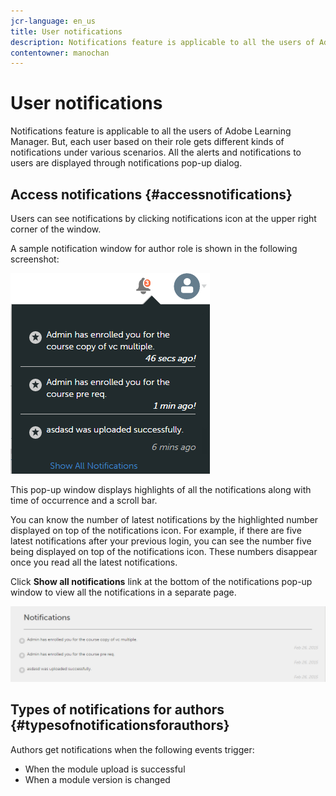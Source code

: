 ```yaml
---
jcr-language: en_us
title: User notifications
description: Notifications feature is applicable to all the users of Adobe Learning Manager. But, each user based on their role gets different kinds of notifications under various scenarios. All the alerts and notifications to users are displayed through notifications pop-up dialog.
contentowner: manochan
---
```



# User notifications

Notifications feature is applicable to all the users of Adobe Learning Manager. But, each user based on their role gets different kinds of notifications under various scenarios. All the alerts and notifications to users are displayed through notifications pop-up dialog.

## Access notifications {#accessnotifications}

Users can see notifications by clicking notifications icon at the upper right corner of the window.

A sample notification window for author role is shown in the following screenshot:

![](assets/author-notifications.png)

This pop-up window displays highlights of all the notifications along with time of occurrence and a scroll bar.

You can know the number of latest notifications by the highlighted number displayed on top of the notifications icon. For example, if there are five latest notifications after your previous login, you can see the number five being displayed on top of the notifications icon. These numbers disappear once you read all the latest notifications.

Click **Show all notifications** link at the bottom of the notifications pop-up window to view all the notifications in a separate page.

![](assets/author-notifications-page.png)

## Types of notifications for authors {#typesofnotificationsforauthors}

Authors get notifications when the following events trigger:

* When the module upload is successful
* When a module version is changed
